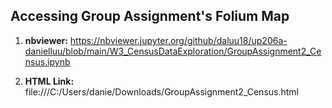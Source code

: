 ## Accessing Group Assignment's Folium Map

  1. **nbviewer:** https://nbviewer.jupyter.org/github/daluu18/up206a-danielluu/blob/main/W3_CensusDataExploration/GroupAssignment2_Census.ipynb

  2. **HTML Link:** file:///C:/Users/danie/Downloads/GroupAssignment2_Census.html
